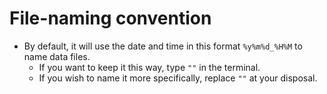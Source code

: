# File-naming convention
- By default, it will use the date and time in this format `%y%m%d_%H%M` to name data files.
  - If you want to keep it this way, type `""` in the terminal.
  - If you wish to name it more specifically, replace `""` at your disposal.
